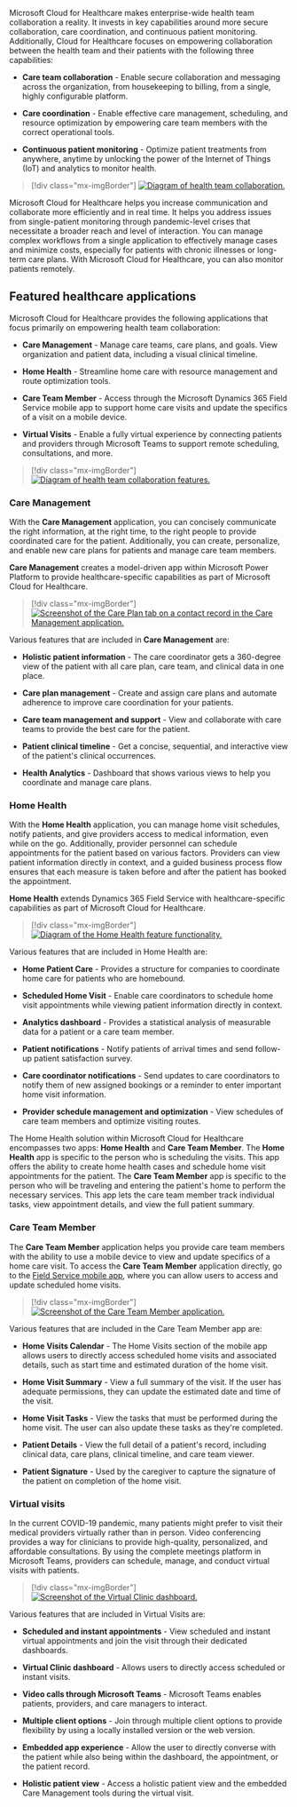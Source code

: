 Microsoft Cloud for Healthcare makes enterprise-wide health team collaboration a reality. It invests in key capabilities around more secure collaboration, care coordination, and continuous patient monitoring. Additionally, Cloud for Healthcare focuses on empowering collaboration between the health team and their patients with the following three capabilities:

-   **Care team collaboration** - Enable secure collaboration and messaging across the organization, from housekeeping to billing, from a single, highly configurable platform.

-   **Care coordination** - Enable effective care management, scheduling, and resource optimization by empowering care team members with the correct operational tools.

-   **Continuous patient monitoring** - Optimize patient treatments from anywhere, anytime by unlocking the power of the Internet of Things (IoT) and analytics to monitor health.

> [!div class="mx-imgBorder"]
> [![Diagram of health team collaboration.](../media/collaboration.png)](../media/collaboration.png#lightbox)

Microsoft Cloud for Healthcare helps you increase communication and collaborate more efficiently and in real time. It helps you address issues from single-patient monitoring through pandemic-level crises that necessitate a broader reach and level of interaction. You can manage complex workflows from a single application to effectively manage cases and minimize costs, especially for patients with chronic illnesses or long-term care plans. With Microsoft Cloud for Healthcare, you can also monitor patients remotely.

## Featured healthcare applications

Microsoft Cloud for Healthcare provides the following applications that focus primarily on empowering health team collaboration:

-   **Care Management** - Manage care teams, care plans, and goals. View organization and patient data, including a visual clinical timeline.

-   **Home Health** - Streamline home care with resource management and route optimization tools.

-   **Care Team Member** - Access through the Microsoft Dynamics 365 Field Service mobile app to support home care visits and update the specifics of a visit on a mobile device.

-   **Virtual Visits** - Enable a fully virtual experience by connecting patients and providers through Microsoft Teams to support remote scheduling, consultations, and more.

> [!div class="mx-imgBorder"]
> [![Diagram of health team collaboration features.](../media/collaboration-features.png)](../media/collaboration-features.png#lightbox)

### Care Management

With the **Care Management** application, you can concisely communicate the right information, at the right time, to the right people to provide coordinated care for the patient. Additionally, you can create, personalize, and enable new care plans for patients and manage care team members.

**Care Management** creates a model-driven app within Microsoft Power Platform to provide healthcare-specific capabilities as part of Microsoft Cloud for Healthcare.

> [!div class="mx-imgBorder"]
> [![Screenshot of the Care Plan tab on a contact record in the Care Management application.](../media/care-plan.png)](../media/care-plan.png#lightbox)

Various features that are included in **Care Management** are:

-   **Holistic patient information** - The care coordinator gets a 360-degree view of the patient with all care plan, care team, and clinical data in one place.

-   **Care plan management** - Create and assign care plans and automate adherence to improve care coordination for your patients.

-   **Care team management and support** - View and collaborate with care teams to provide the best care for the patient.

-   **Patient clinical timeline** - Get a concise, sequential, and interactive view of the patient's clinical occurrences.

-   **Health Analytics** - Dashboard that shows various views to help you coordinate and manage care plans.

### Home Health

With the **Home Health** application, you can manage home visit schedules, notify patients, and give providers access to medical information, even while on the go. Additionally, provider personnel can schedule appointments for the patient based on various factors. Providers can view patient information directly in context, and a guided business process flow ensures that each measure is taken before and after the patient has booked the appointment.

**Home Health** extends Dynamics 365 Field Service with healthcare-specific capabilities as part of Microsoft Cloud for Healthcare.

> [!div class="mx-imgBorder"]
> [![Diagram of the Home Health feature functionality.](../media/home-health.png)](../media/home-health.png#lightbox)

Various features that are included in Home Health are:

-   **Home Patient Care** - Provides a structure for companies to coordinate home care for patients who are homebound.

-   **Scheduled Home Visit** - Enable care coordinators to schedule home visit appointments while viewing patient information directly in context.

-   **Analytics dashboard** - Provides a statistical analysis of measurable data for a patient or a care team member.

-   **Patient notifications** - Notify patients of arrival times and send follow-up patient satisfaction survey.

-   **Care coordinator notifications** - Send updates to care coordinators to notify them of new assigned bookings or a reminder to enter important home visit information.

-   **Provider schedule management and optimization** - View schedules of care team members and optimize visiting routes.

The Home Health solution within Microsoft Cloud for Healthcare encompasses two apps: **Home Health** and **Care Team Member**. The **Home Health** app is specific to the person who is scheduling the visits. This app offers the ability to create home health cases and schedule home visit appointments for the patient. The **Care Team Member** app is specific to the person who will be traveling and entering the patient's home to perform the necessary services. This app lets the care team member track individual tasks, view appointment details, and view the full patient summary.

### Care Team Member

The **Care Team Member** application helps you provide care team members with the ability to use a mobile device to view and update specifics of a home care visit. To access the **Care Team Member** application directly, go to the [Field Service mobile app](/dynamics365/field-service/mobile-power-app-overview/?azure-portal=true), where you can allow users to access and update scheduled home visits.

> [!div class="mx-imgBorder"]
> [![Screenshot of the Care Team Member application.](../media/application.png)](../media/application.png#lightbox)

Various features that are included in the Care Team Member app are:

-   **Home Visits Calendar** - The Home Visits section of the mobile app allows users to directly access scheduled home visits and associated details, such as start time and estimated duration of the home visit.

-   **Home Visit Summary** - View a full summary of the visit. If the user has adequate permissions, they can update the estimated date and time of the visit.

-   **Home Visit Tasks** - View the tasks that must be performed during the home visit. The user can also update these tasks as they're completed.

-   **Patient Details** - View the full detail of a patient's record, including clinical data, care plans, clinical timeline, and care team viewer.

-   **Patient Signature** - Used by the caregiver to capture the signature of the patient on completion of the home visit.

### Virtual visits

In the current COVID-19 pandemic, many patients might prefer to visit their medical providers virtually rather than in person. Video conferencing provides a way for clinicians to provide high-quality, personalized, and affordable consultations. By using the complete meetings platform in Microsoft Teams, providers can schedule, manage, and conduct virtual visits with patients.

> [!div class="mx-imgBorder"]
> [![Screenshot of the Virtual Clinic dashboard.](../media/virtual-visits.png)](../media/virtual-visits.png#lightbox)

Various features that are included in Virtual Visits are:

-   **Scheduled and instant appointments** - View scheduled and instant virtual appointments and join the visit through their dedicated dashboards.

-   **Virtual Clinic dashboard** - Allows users to directly access scheduled or instant visits.

-   **Video calls through Microsoft Teams** - Microsoft Teams enables patients, providers, and care managers to interact.

-   **Multiple client options** - Join through multiple client options to provide flexibility by using a locally installed version or the web version.

-   **Embedded app experience** - Allow the user to directly converse with the patient while also being within the dashboard, the appointment, or the patient record.

-   **Holistic patient view** - Access a holistic patient view and the embedded Care Management tools during the virtual visit.

